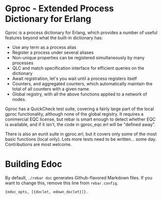 Gproc - Extended Process Dictionary for Erlang
==============================================

Gproc is a process dictionary for Erlang, which provides a number of useful features beyond what the built-in dictionary has:

* Use any term as a process alias
* Register a process under several aliases
* Non-unique properties can be registered simultaneously by many processes
* QLC and match specification interface for efficient queries on the 
  dictionary
* Await registration, let's you wait until a process registers itself
* Counters, and aggregated counters, which automatically maintain the 
  total of all counters with a given name.
* Global registry, with all the above functions applied to a network of nodes.

Gproc has a QuickCheck test suite, covering a fairly large part of the local gproc functionality, although none of the global registry. It requires a commercial EQC license, but rebar is smart enough to detect whether EQC is available, and if it isn't, the code in gproc_eqc.erl will be "defined away".

There is also an eunit suite in gproc.erl, but it covers only some of the most basic functions (local only). Lots more tests need to be written... some day. Contributions are most welcome.

Building Edoc
=============
By default, `./rebar doc` generates Github-flavored Markdown files.
If you want to change this, remove this line from `rebar.config`.

`{edoc_opts, [{doclet, edown_doclet}]}.`

